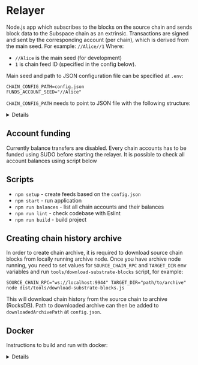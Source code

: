 # Relayer

Node.js app which subscribes to the blocks on the source chain and sends block data to the Subspace chain as an extrinsic.
Transactions are signed and sent by the corresponding account (per chain), which is derived from the main seed. 
For example: `//Alice//1` 
Where: 
* `//Alice` is the main seed (for development) 
* `1` is chain feed ID (specified in the config below).

Main seed and path to JSON configuration file can be specified at `.env`:
```
CHAIN_CONFIG_PATH=config.json
FUNDS_ACCOUNT_SEED="//Alice"
```

`CHAIN_CONFIG_PATH` needs to point to JSON file with the following structure:
<details>

```json
{
    "targetChainUrl": "ws://127.0.0.1:9944",
    "primaryChain": {
        "downloadedArchivePath": "/path/to/kusama-archive-2021-oct-23",
        "wsUrls": [
            "wss://kusama-rpc.polkadot.io",
            "wss://kusama.api.onfinality.io/public-ws",
            "wss://pub.elara.patract.io/kusama",
            "wss://kusama.geometry.io/websockets"
        ],
        "feedId": 0
    },
    "parachains": [
        {
            "downloadedArchivePath": "/path/to/statemine-archive-2021-oct-23",
            "wsUrls": [
                "wss://statemine-rpc.polkadot.io",
                "wss://statemine.api.onfinality.io/public-ws"
            ],
            "paraId": 1000,
            "feedId": 1
        },
        {
            "wsUrls": [
                "wss://karura-rpc-0.aca-api.network",
                "wss://karura-rpc-1.aca-api.network",
                "wss://karura-rpc-2.aca-api.network/ws",
                "wss://karura-rpc-3.aca-api.network/ws",
                "wss://karura.polkawallet.io",
                "wss://karura.api.onfinality.io/public-ws",
                "wss://pub.elara.patract.io/karura"
            ],
            "paraId": 2000,
            "feedId": 2
        },
        {
            "wsUrls": [
                "wss://bifrost-rpc.liebi.com/ws",
                "wss://bifrost-parachain.api.onfinality.io/public-ws",
                "wss://pub.elara.patract.io/bifrost"
            ],
            "paraId": 2001,
            "feedId": 3
        },
        {
            "wsUrls": [
                "wss://khala-api.phala.network/ws",
                "wss://khala.api.onfinality.io/public-ws"
            ],
            "paraId": 2004,
            "feedId": 4
        },
        {
            "wsUrls": [
                "wss://rpc.shiden.astar.network",
                "wss://rpc.pinknode.io/shiden/explorer"
            ],
            "paraId": 2007,
            "feedId": 5
        },
        {
            "wsUrls": [
                "wss://wss.moonriver.moonbeam.network",
                "wss://moonriver.api.onfinality.io/public-ws",
                "wss://rpc.pinknode.io/moonriver/explorer",
                "wss://pub.elara.patract.io/moonriver"
            ],
            "paraId": 2023,
            "feedId": 6
        }
    ]
}
```

Where:
* `targetChainUrl` - WebSocket JSON-RPC endpoint URL of the target (Subspace) chain where transactions with blocks will be sent
* `downloadedArchivePath` - optional path to downloaded archive of blocks for a particular chain as RocksDB database (can be created with `tools/download-substrate-blocks` script)
* `wsUrls` - WebSocket JSON-RPC endpoint URLs of the main Substrate-based chain (in most cases relay chain like Kusama or Polkadot, but can be used with any other chain too)
* `paraId` - ID of a parachain or parathread under above relay chain
* `feedId` - ID of the feed already created on Subspace chain into which archived blocks will go (`tools/create-feeds` script can be used to create feeds for accounts in the config file)

</details>

## Account funding
Currently balance transfers are disabled. Every chain accounts has to be funded using SUDO before starting the relayer. It is possible to check all account balances using script below

## Scripts
- `npm setup` - create feeds based on the `config.json`
- `npm start` - run application
- `npm run balances` - list all chain accounts and their balances
- `npm run lint` - check codebase with Eslint
- `npm run build` - build project

## Creating chain history archive

In order to create chain archive, it is required to download source chain blocks from locally running archive node. Once you have archive node running, you need to set values for `SOURCE_CHAIN_RPC` and
`TARGET_DIR` env variables and run `tools/download-substrate-blocks` script, for example:
```
SOURCE_CHAIN_RPC="ws://localhost:9944" TARGET_DIR="path/to/archive" node dist/tools/download-substrate-blocks.js
```

This will download chain history from the source chain to archive (RocksDB). Path to downloaded archive can then be added to `downloadedArchivePath` at `config.json`.

## Docker

Instructions to build and run with docker:

<details>

### Build

If you decide to build image yourself:
```
docker build -t ghcr.io/subspace/relayer:latest .
```

### List account balances

Replace `DIR_WITH_CONFIG` with directory where `config.json` is located.

```bash
docker run --rm -it \
    -e CHAIN_CONFIG_PATH="/config.json" \
    -e FUNDS_ACCOUNT_SEED="//Alice" \
    --volume /DIR_WITH_CONFIG/config.json:/config.json:ro \
    --network host \
    --entrypoint "node" \
    ghcr.io/subspace/relayer /dist/tools/list-account-balances.js
```

### Run feeds creation
Creates feeds for all chains specified in `config.json`.

Replace `DIR_WITH_CONFIG` with directory where `config.json` is located.

```bash
docker run --rm -it \
    -e CHAIN_CONFIG_PATH="/config/config.json" \
    -e FUNDS_ACCOUNT_SEED="//Alice" \
    --volume /DIR_WITH_CONFIG/config.json:/config.json:ro \
    ghcr.io/subspace/relayer \
    create-feeds
```

### Run single feed creation
Creates feed for particular chain, used when adding a new chain to existing relayer.

Replace:
* `DIR_WITH_CONFIG` with directory where `config.json` is located
* `PARA_ID` with para id specified in the `config.json`

```bash
docker run --rm -it \
    -e CHAIN_CONFIG_PATH="/config/config.json" \
    -e FUNDS_ACCOUNT_SEED="//Alice" \
    --volume /DIR_WITH_CONFIG/config.json:/config.json:ro \
    --entrypoint "node" \
    ghcr.io/subspace/relayer /dist/tools/create-single-feed.js PARA_ID
```

### Run relayer

Replace `DIR_WITH_CONFIG` with directory where `config.json` is located (we mount directory such that config can be
re-read on restart by relayer if updated).

```bash
docker run --rm -it --init \
    -e CHAIN_CONFIG_PATH="/config/config.json" \
    --volume /DIR_WITH_CONFIG:/config:ro \
    --network host \
    --name subspace-relayer \
    ghcr.io/subspace/relayer
```

</details>
